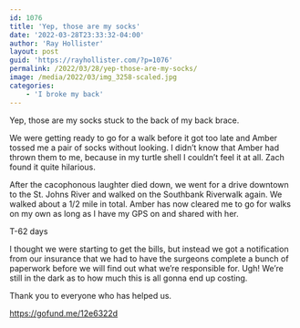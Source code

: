 ```yaml
---
id: 1076
title: 'Yep, those are my socks'
date: '2022-03-28T23:33:32-04:00'
author: 'Ray Hollister'
layout: post
guid: 'https://rayhollister.com/?p=1076'
permalink: /2022/03/28/yep-those-are-my-socks/
image: /media/2022/03/img_3258-scaled.jpg
categories:
    - 'I broke my back'
---
```


Yep, those are my socks stuck to the back of my back brace.

We were getting ready to go for a walk before it got too late and Amber tossed me a pair of socks without looking. I didn’t know that Amber had thrown them to me, because in my turtle shell I couldn’t feel it at all. Zach found it quite hilarious.

After the cacophonous laughter died down, we went for a drive downtown to the St. Johns River and walked on the Southbank Riverwalk again. We walked about a 1/2 mile in total. Amber has now cleared me to go for walks on my own as long as I have my GPS on and shared with her.

T-62 days

I thought we were starting to get the bills, but instead we got a notification from our insurance that we had to have the surgeons complete a bunch of paperwork before we will find out what we’re responsible for. Ugh! We’re still in the dark as to how much this is all gonna end up costing.

Thank you to everyone who has helped us.

<https://gofund.me/12e6322d>